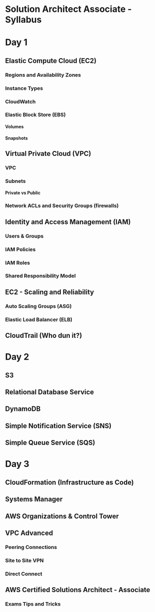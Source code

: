 # Solution Architect Associate - Syllabus


# Day 1 

## Elastic Compute Cloud (EC2) 

### Regions and Availability Zones

### Instance Types

### CloudWatch

### Elastic Block Store (EBS)

#### Volumes

#### Snapshots

## Virtual Private Cloud (VPC) 

### VPC 

### Subnets

#### Private vs Public 

### Network ACLs and Security Groups (firewalls)

## Identity and Access Management (IAM)

### Users & Groups

### IAM Policies

### IAM Roles

### Shared Responsibility Model

## EC2 - Scaling and Reliability 

### Auto Scaling Groups (ASG)

### Elastic Load Balancer (ELB)

## CloudTrail (Who dun it?)


# Day 2 

## S3

## Relational Database Service

## DynamoDB 

## Simple Notification Service (SNS)

## Simple Queue Service (SQS)

# Day 3 

## CloudFormation (Infrastructure as Code)


## Systems Manager 

## AWS Organizations & Control Tower

## VPC Advanced

### Peering Connections

### Site to Site VPN 

### Direct Connect

## AWS Certified Solutions Architect - Associate

### Exams Tips and Tricks


